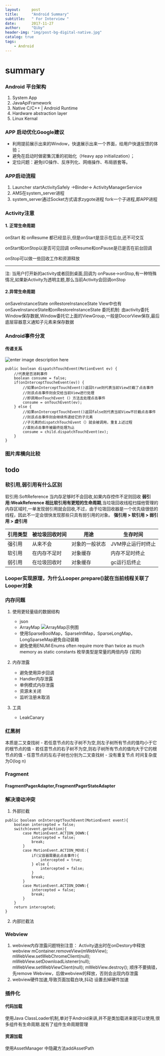 ```yaml
---
layout:     post
title:      "Android Summary"
subtitle:   " For Interview "
date:       2017-11-27
author:     "Qiby"
header-img: "img/post-bg-digital-native.jpg"
catalog: true
tags:
    - Android
---
```


# summary
### Android 平台架构
1. System App
2. JavaApiFramework
3. Native C/C++ | Android Runtime
4. Hardware abstraction layer
5. Linux Kernal

### APP 启动优化Google建议
- 利用提前展示出来的Window，快速展示出来一个界面，给用户快速反馈的体验；
- 避免在启动时做密集沉重的初始化（Heavy app initialization）；
- 定位问题：避免I/O操作、反序列化、网络操作、布局嵌套等。

### APP启动流程
1. Launcher startActivitySafely ->Binder-> ActivityManagerService
2. AMS在system_server进程
3. system_server通过Socket方式请求zygote进程 fork一个子进程,即APP进程


### Activity注意
#### 1. 正常生命周期
onStart 和 onResume 都已经显示,但是onStart是显示在后台,还不可交互

onStart和onStop以是否可见回调
onResume和onPause是已是否在前台回调

onStop可以做一些回收工作和资源释放

--- 
注: 当用户打开新的activity或者回到桌面,回调为 onPause->onStop,有一种特殊情况,如果新Activity为透明主题,那么当前Activity会回调onStop

#### 2.异常生命周期
onSaveInstanceState  onRestoreInstanceState
View中也有onSaveInstanceState和onRestoreInstanceState
委托机制: 由activity委托Window保存数据,Window委托它上面的ViewGroup,一般是DocorView保存,最后底层容器意义通知子元素来保存数据

### Android事件分发
#### 传递关系
![enter image description here](http://upload-images.jianshu.io/upload_images/944365-aa8416fc6d2e5ecd.png?imageMogr2/auto-orient/strip%7CimageView2/2/w/1240)
```
public boolean dispatchTouchEvent(MotionEvent ev) {
	//代表是否消耗事件
	boolean consume = false;
	if(onInterceptToucheEvent(ev)) {
		//如果onInterceptTouchEvent()返回true则代表当前View拦截了点击事件
		//则该点击事件则会交给当前View进行处理
		//即调用onTouchEvent (）方法去处理点击事件
		consume = onTouchEvent(ev);
	} else {
		//如果onInterceptTouchEvent()返回false则代表当前View不拦截点击事件
		//则该点击事件则会继续传递给它的子元素
		//子元素的dispatchTouchEvent（）就会被调用，重复上述过程
		//直到点击事件被最终处理为止
		consume = child.dispatchTouchEvent(ev);
	}
}

```

### 图片库横向比较
 todo
---
### 软引用,弱引用有什么区别
软引用:SoftReference 当内存足够时不会回收,如果内存控件不足则回收
**弱引用:WeakReference 相比软引用有更短的生命周期**,当垃圾回收线程扫描他管理的内存区域时,一单发现弱引用就会回收,不过，由于垃圾回收器是一个优先级很低的线程，因此不一定会很快发现那些只具有弱引用的对象。
**强引用  >  软引用  >  弱引用  >  虚引用**

引用类型 | 被垃圾回收时间 | 用途 | 生存时间
---|---|---|---
强引用 | 从来不会| 对象的一般状态|JVM停止运行时终止
软引用 | 在内存不足时|对象缓存|内存不足时终止
弱引用|在垃圾回收时|对象缓存|gc运行后终止

### Looper实现原理，为什么Looper.prepare()就在当前线程关联了Looper对象



### 内存问题
1. 使用更轻量级的数据结构
	- json
	- ArrayMap 
	![ArrayMap示例图](http://hukai.me/images/android_perf_3_arraymap_two_array.png)
	- 使用SparseBoolMap，SparseIntMap，SparseLongMap，LongSparseMap避免自动装箱
	- 避免使用ENUM:Enums often require more than twice as much memory as static constants 枚举类型是常量的两倍内存 (官网)

2. 内存泄露
	- 避免使用异步回调
	- Handler内存泄露
	- 单例模式内存泄露
	- 资源未关闭
	- 监听注册未取消
	
3. 工具
	- LeakCanary
### 红黑树
本质是二叉查找树
	- 若任意节点的左子树不为空,则左子树所有节点的值均小于它的根节点的值
	- 若任意节点的右子树不为空,则右子树所有节点的值均大于它的根节点的值
	- 任意节点的左右子树也分别为二叉查找树
	- 没有重复节点
时间复杂度为O(log n)


### Fragment
#### FragmentPagerAdapter,FragmentPagerStateAdapter

### 解决滑动冲突
1. 外部拦截
```
public boolean onInterceptTouchEvent(MotionEvent event){
	boolean intercepted = false;
	switch(event.getAction){
		case MotionEvent.ACTION_DOWN:{
			intercepted = false;
			break;
		}
		case MotionEvent.ACTION_MOVE:{
			if(父容器需要此点击事件){
				intercepted = true;
			} else {
				intercepted = false;
			}
			break;
		}
		case MotionEvent.ACTION_DOWN:{
			intercepted = false;
			break;
		}
	}
	return intercepted;
}
```
2. 内部拦截法

### Webview
1. webview内存泄露问题特别注意：
Activity退出时在onDestory中释放webview
mContainer.removeView(mWebView);
mWebView.setWebChromeClient(null);
mWebView.setDownloadListener(null);
mWebView.setWebViewClient(null);
mWebView.destroy();
顺序不要搞错，先remove Webview，后做webview的释放，否则会出现内存泄露
2. webview硬件加速,导致页面加载白块,抖动
设置去掉硬件加速

### 插件化
#### 代码加载
使用Java ClassLoader机制,单对于Android来讲,并不是类加载进来就可以使用,很多组件有生命周期.就有了组件生命周期管理

#### 资源加载
使用AssetManager 中隐藏方法addAssetPath

